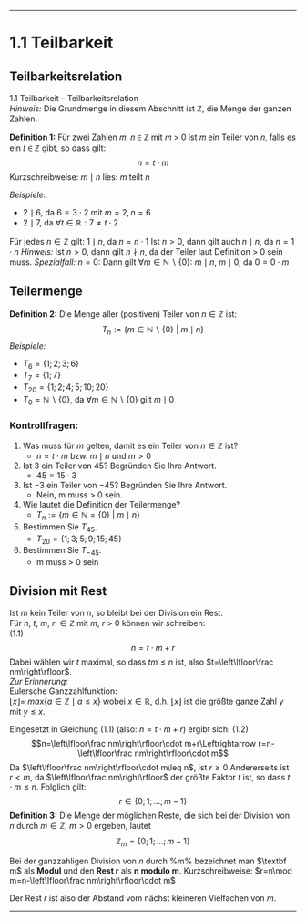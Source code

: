 
---
# 1.1 Teilbarkeit
## Teilbarkeitsrelation

1.1 Teilbarkeit – Teilbarkeitsrelation  
*Hinweis:* Die Grundmenge in diesem Abschnitt ist ℤ, die Menge der ganzen Zahlen.  

**Definition 1:**
Für zwei Zahlen 𝑚, 𝑛 ∈ ℤ mit 𝑚 > 0 ist 𝑚 ein Teiler von 𝑛, falls es ein 𝑡 ∈ ℤ gibt, so dass gilt:
$$n = t\cdot m$$
Kurzschreibweise:  $m\mid n$ 
lies: $m \text{ teilt } n$  

*Beispiele:*
- $2\mid6$, da $6=3\cdot 2$ mit $m=2, n=6$ 
- $2\mid7$, da $\forall t\in\mathbb{R}:7\neq t\cdot2$

Für jedes $n\in\mathbb{Z}$ gilt: $1\mid n$, da $n = n\cdot1$
Ist $n>0$, dann gilt auch $n\mid n$, da $n=1\cdot n$
*Hinweis:* Ist $n>0$, dann gilt $n \nmid n$, da der Teiler laut Definition > 0 sein muss.
*Spezialfall:* $n=0:$
	Dann gilt $\forall m\in\mathbb{N}\backslash\{0\}$: $m\mid n$, $m\mid0$, da $0=0\cdot m$

## Teilermenge
**Definition 2:**
Die Menge aller (positiven) Teiler von $n\in\mathbb{Z}$ ist:
$$T_n:=\{m\in\mathbb{N}\backslash\{0\}\text{ | }m\mid n\}$$
*Beispiele:*
- $T_6=\{1;2;3;6\}$
- $T_7=\{1;7\}$
- $T_{20}=\{1;2;4;5;10;20\}$
- $T_0=\mathbb{N}\backslash\{0\}$, da $\forall m\in\mathbb{N}\backslash\{0\}$ gilt $m\mid0$

### Kontrollfragen:
1. Was muss für $m$ gelten, damit es ein Teiler von $n\in\mathbb{Z}$ ist?  
	- $n=t\cdot m$ bzw. $m\mid n$ und $m>0$
2. Ist 3 ein Teiler von 45? Begründen Sie Ihre Antwort.
	- $45=15\cdot 3$
3. Ist −3 ein Teiler von −45? Begründen Sie Ihre Antwort.
	- Nein, m muss > 0 sein.
4. Wie lautet die Definition der Teilermenge?  
	- $T_n:=\{m\in\mathbb{N}=\{0\}\text{ | }m\mid n\}$
5. Bestimmen Sie $T_{45}$.  
	- $T_{20}=\{1;3;5; 9;15;45\}$
6. Bestimmen Sie $T_{-45}$.
	- m muss > 0 sein
## Division mit Rest
Ist $m$ kein Teiler von $n$, so bleibt bei der Division ein Rest.  
Für $n$, $t$, $m$, $r$ $\in\mathbb{Z}$ mit $m$, $r$ > 0 können wir schreiben:  
(1.1) $$n=t\cdot m + r$$Dabei wählen wir $t$ maximal, so dass $tm\leq n$ ist, also $t=\left\lfloor\frac nm\right\rfloor$.  
*Zur Erinnerung:*  
Eulersche Ganzzahlfunktion:  
$\left\lfloor x\right\rfloor$= $max\{a\in\mathbb{Z}\mid a\leq x\}$ wobei $x\in\mathbb{R}$, d.h. $\left\lfloor x\right\rfloor$ ist die größte ganze Zahl $y$ mit $y\leq x$.

Eingesetzt in Gleichung (1.1) (also: $n=t\cdot m + r$) ergibt sich:
(1.2) $$n=\left\lfloor\frac nm\right\rfloor\cdot m+r\Leftrightarrow r=n-\left\lfloor\frac nm\right\rfloor\cdot m$$Da $\left\lfloor\frac nm\right\rfloor\cdot m\leq n$, ist $r\geq0$
Andererseits ist $r<m$, da $\left\lfloor\frac nm\right\rfloor$ der größte Faktor $t$ ist, so dass $t\cdot m\leq n$.
Folglich gilt: $$r\in\{0;1;\ldots;m-1\}$$**Definition 3:**
Die Menge der möglichen Reste, die sich bei der Division von $n$ durch $m\in\mathbb{Z}$, $m>0$ ergeben, lautet $$\mathbb{Z}_m=\{0;1;\ldots;m-1\}$$

Bei der ganzzahligen Division von $n$ durch %m% bezeichnet man $\textbf m$ als $\textbf {Modul}$ und den $\textbf{Rest r}$ als $\textbf{n modulo m}$.
Kurzschreibweise: $r=n\mod m=n-\left\lfloor\frac nm\right\rfloor\cdot m$

Der Rest $r$ ist also der Abstand vom nächst kleineren Vielfachen von $m$.

---
